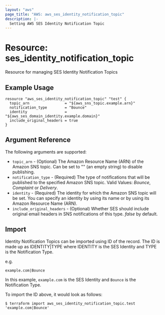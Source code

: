 ```yaml
---
layout: "aws"
page_title: "AWS: aws_ses_identity_notification_topic"
description: |-
  Setting AWS SES Identity Notification Topic
---
```


# Resource: ses_identity_notification_topic

Resource for managing SES Identity Notification Topics

## Example Usage

```hcl
resource "aws_ses_identity_notification_topic" "test" {
  topic_arn                = "${aws_sns_topic.example.arn}"
  notification_type        = "Bounce"
  identity                 = "${aws_ses_domain_identity.example.domain}"
  include_original_headers = true
}
```

## Argument Reference

The following arguments are supported:

* `topic_arn` - (Optional) The Amazon Resource Name (ARN) of the Amazon SNS topic. Can be set to "" (an empty string) to disable publishing.
* `notification_type` - (Required) The type of notifications that will be published to the specified Amazon SNS topic. Valid Values: *Bounce*, *Complaint* or *Delivery*.
* `identity` - (Required) The identity for which the Amazon SNS topic will be set. You can specify an identity by using its name or by using its Amazon Resource Name (ARN).
* `include_original_headers` - (Optional) Whether SES should include original email headers in SNS notifications of this type. *false* by default.

## Import

Identity Notification Topics can be imported using ID of the record. The ID is made up as IDENTITY|TYPE where IDENTITY is the SES Identity and TYPE is the Notification Type.

e.g.

```
example.com|Bounce
```

In this example, `example.com` is the SES Identity and `Bounce` is the Notification Type.

To import the ID above, it would look as follows:

```
$ terraform import aws_ses_identity_notification_topic.test 'example.com|Bounce'
```
